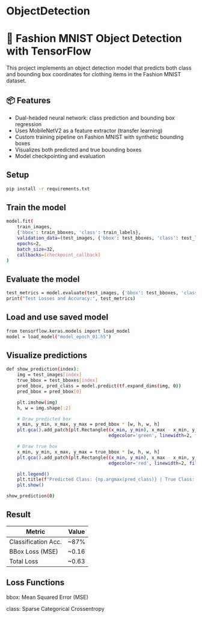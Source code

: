 # ObjectDetection

# 🧠 Fashion MNIST Object Detection with TensorFlow

This project implements an object detection model that predicts both class and bounding box coordinates for clothing items in the Fashion MNIST dataset.

## 📦 Features

- Dual-headed neural network: class prediction and bounding box regression
- Uses MobileNetV2 as a feature extractor (transfer learning)
- Custom training pipeline on Fashion MNIST with synthetic bounding boxes
- Visualizes both predicted and true bounding boxes
- Model checkpointing and evaluation

## Setup
```bash
pip install -r requirements.txt
```

## Train the model
```bash
model.fit(
    train_images,
    {'bbox': train_bboxes, 'class': train_labels},
    validation_data=(test_images, {'bbox': test_bboxes, 'class': test_labels}),
    epochs=2,
    batch_size=32,
    callbacks=[checkpoint_callback]
)

```
## Evaluate the model
```bash
test_metrics = model.evaluate(test_images, {'bbox': test_bboxes, 'class': test_labels})
print("Test Losses and Accuracy:", test_metrics)
```
##  Load and use saved model
```bash
from tensorflow.keras.models import load_model
model = load_model("model_epoch_01.h5")
```

## Visualize predictions
```bash
def show_prediction(index):
    img = test_images[index]
    true_bbox = test_bboxes[index]
    pred_bbox, pred_class = model.predict(tf.expand_dims(img, 0))
    pred_bbox = pred_bbox[0]

    plt.imshow(img)
    h, w = img.shape[:2]

    # Draw predicted box
    x_min, y_min, x_max, y_max = pred_bbox * [w, h, w, h]
    plt.gca().add_patch(plt.Rectangle((x_min, y_min), x_max - x_min, y_max - y_min,
                                      edgecolor='green', linewidth=2, fill=False, label='Predicted'))

    # Draw true box
    x_min, y_min, x_max, y_max = true_bbox * [w, h, w, h]
    plt.gca().add_patch(plt.Rectangle((x_min, y_min), x_max - x_min, y_max - y_min,
                                      edgecolor='red', linewidth=2, fill=False, label='Ground Truth'))

    plt.legend()
    plt.title(f"Predicted Class: {np.argmax(pred_class)} | True Class: {test_labels[index]}")
    plt.show()

show_prediction(0)
```

## Result
| Metric              | Value  |
| ------------------- | ------ |
| Classification Acc. | \~87%  |
| BBox Loss (MSE)     | \~0.16 |
| Total Loss          | \~0.63 |

## Loss Functions
bbox: Mean Squared Error (MSE)

class: Sparse Categorical Crossentropy

